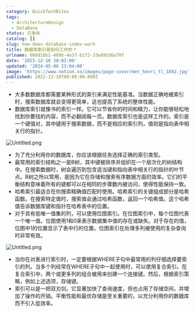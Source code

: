 ```yaml
---
category: QuickTechBites
tags:
  - ArchitectureDesign
  - DataBase
status: 已发布
catalog: []
slug: how-does-database-index-work
title: 数据库索引是如何工作的？
urlname: 068d18b1-489b-4e37-b172-33e892d6a70f
date: '2023-12-10 20:02:00'
updated: '2024-05-08 23:04:00'
image: 'https://www.notion.so/images/page-cover/met_henri_tl_1892.jpg'
published: 2022-12-10T08:00:00.000Z
---
```

- 大多数数据库都需要某种形式的索引来满足性能基准。当数据正确地被索引时，搜索数据库就会变得更简单，这也提高了系统的整体性能。
- 数据库索引就像书的索引一样。它可以节省你的时间和精力，让你能够轻松地找到你要找的内容，而不必翻阅每一页。数据库索引也是这样工作的。索引是一个键值对，其中键用于搜索数据，而不是相应的索引列，值则是指向表中相关行的指针。

![Untitled.png](https://prod-files-secure.s3.us-west-2.amazonaws.com/5d24fe63-e567-4804-86f9-9fdc62e13082/3e87f042-644d-48ab-9a58-227f3d930d71/Untitled.png?X-Amz-Algorithm=AWS4-HMAC-SHA256&X-Amz-Content-Sha256=UNSIGNED-PAYLOAD&X-Amz-Credential=ASIAZI2LB466TA5JLJE3%2F20250207%2Fus-west-2%2Fs3%2Faws4_request&X-Amz-Date=20250207T053711Z&X-Amz-Expires=3600&X-Amz-Security-Token=IQoJb3JpZ2luX2VjEFUaCXVzLXdlc3QtMiJHMEUCIQDRCxdUXVZszwV8oouUeY%2B3%2F%2FGG7p4LecCyQdOr4zWcTAIgUalrZAyV%2FfandWwCsdxFlcINmF9wef7BLWpSTnSkvKUq%2FwMIbhAAGgw2Mzc0MjMxODM4MDUiDOpPcZt0vSg78gtSPyrcA5093n4pD8H%2FKUY4KIl6zQOcQ5er25zTdy4EbF%2BIS9I0RiiyI%2B4LPtmExqf%2F%2BEW3pb4vKXrImw%2FF7feXv7alI7kKY55Xkp3rlNXc081%2BvHhYeXHZETYaay2u%2BmYBgE0JAuea4qr5s5vOUaI4FlLNXMnpYMygLPfuDxMFYagAd4yhmvLSARkieqXx07HiBeQk3ANmws2xaD4BXF5gHoDeU3RPSCeft5pgF6RQYodc20%2FZn9hgZMj3BlRVPMAUg%2FMOhlaxLHtA7MW8207VWi7b4%2FWi50UZOeE8IqIhPl0NEa4215faDRyvWHELp5jOauR5EanBoPDns7Ramz2NvCjWXkCuVMYvT2cN636ZwKxeY4HWlVrF1GDjqjOA%2FhjqWbR%2B%2FJcBNRSwv54jYiz1UDW8Zsbfv6pyNvbGqOB8VnihADwPN98wLzPd0Jx8XUYlSaPO2Mi2%2BOayfkVHNBre400YWUCeZfef%2BOu08KqP1FGFnytlIyjUTRDXEVzYKDEuBckGcx2TyVhcej%2FQ%2FLv%2Bp37zRQHevKKyNFFZx1Lko7dVRSsWBA%2BjLenCzsHxT%2FMwurESRIcLsqveXfHRkbVXsY0B4YI1LbiZ7ixZnTP4CPkk9BbuJ9UO1hex%2F9yqWnqlMOuhlr0GOqUBgotRyUECLukM4oxstXEj2nmFHEc%2B%2Bnk%2BEkvFQWmHru3ygNXyaQwN82EwSymrJ%2BaZ1YhHpRTMjutS7xJ%2BpMIemODjmtEnzFM8NBCMwmoFOCtTiWwADOSaFP4rUAw%2BJTruyKC%2FwFUMoa8o%2FdyUR8AzyfHY9Ob3BPmK3tm9lcDrVF2WigxiMllDOo%2B%2BxhceTlyYfV7efHjaD87DL3w9MFIlk2jotVHA&X-Amz-Signature=00879039ba2a06f43f38f188be0f5b94d3e84bb690e60b90d264518c117ac0da&X-Amz-SignedHeaders=host&x-id=GetObject)

- 为了充分利用你的数据库，你应该根据任务选择正确的索引类型。
- 最常用的索引结构之一是B树，其中键被排序并组织在一个层次化的树结构中。在搜索数据时，树会遍历到包含适当键和指向表中相关行的指针的叶节点。B树之所以常用，是因为它在存储和搜索有序数据方面的效率。它们的平衡结构意味着所有的键都可以在相同的步骤数内被访问，使得性能保持一致。
- 哈希索引最适合在你搜索精确值匹配时使用。哈希索引的关键组成部分是哈希函数。在搜索特定值时，搜索值会通过哈希函数，返回一个哈希值。这个哈希值告诉数据库键和指针在哈希表中的位置。
- 对于具有低唯一值集的列，可以使用位图索引。在位图索引中，每个位图代表一个唯一值。位图使用1和0来表示数据集中值的存在或缺失。对于存在的值，位图中1的位置显示了表中行的位置。位图索引在处理多列被使用的复杂查询时非常有效。

![Untitled.png](https://prod-files-secure.s3.us-west-2.amazonaws.com/5d24fe63-e567-4804-86f9-9fdc62e13082/25e88b4a-737d-484e-85cc-b7fe2444aa3c/Untitled.png?X-Amz-Algorithm=AWS4-HMAC-SHA256&X-Amz-Content-Sha256=UNSIGNED-PAYLOAD&X-Amz-Credential=ASIAZI2LB466TA5JLJE3%2F20250207%2Fus-west-2%2Fs3%2Faws4_request&X-Amz-Date=20250207T053711Z&X-Amz-Expires=3600&X-Amz-Security-Token=IQoJb3JpZ2luX2VjEFUaCXVzLXdlc3QtMiJHMEUCIQDRCxdUXVZszwV8oouUeY%2B3%2F%2FGG7p4LecCyQdOr4zWcTAIgUalrZAyV%2FfandWwCsdxFlcINmF9wef7BLWpSTnSkvKUq%2FwMIbhAAGgw2Mzc0MjMxODM4MDUiDOpPcZt0vSg78gtSPyrcA5093n4pD8H%2FKUY4KIl6zQOcQ5er25zTdy4EbF%2BIS9I0RiiyI%2B4LPtmExqf%2F%2BEW3pb4vKXrImw%2FF7feXv7alI7kKY55Xkp3rlNXc081%2BvHhYeXHZETYaay2u%2BmYBgE0JAuea4qr5s5vOUaI4FlLNXMnpYMygLPfuDxMFYagAd4yhmvLSARkieqXx07HiBeQk3ANmws2xaD4BXF5gHoDeU3RPSCeft5pgF6RQYodc20%2FZn9hgZMj3BlRVPMAUg%2FMOhlaxLHtA7MW8207VWi7b4%2FWi50UZOeE8IqIhPl0NEa4215faDRyvWHELp5jOauR5EanBoPDns7Ramz2NvCjWXkCuVMYvT2cN636ZwKxeY4HWlVrF1GDjqjOA%2FhjqWbR%2B%2FJcBNRSwv54jYiz1UDW8Zsbfv6pyNvbGqOB8VnihADwPN98wLzPd0Jx8XUYlSaPO2Mi2%2BOayfkVHNBre400YWUCeZfef%2BOu08KqP1FGFnytlIyjUTRDXEVzYKDEuBckGcx2TyVhcej%2FQ%2FLv%2Bp37zRQHevKKyNFFZx1Lko7dVRSsWBA%2BjLenCzsHxT%2FMwurESRIcLsqveXfHRkbVXsY0B4YI1LbiZ7ixZnTP4CPkk9BbuJ9UO1hex%2F9yqWnqlMOuhlr0GOqUBgotRyUECLukM4oxstXEj2nmFHEc%2B%2Bnk%2BEkvFQWmHru3ygNXyaQwN82EwSymrJ%2BaZ1YhHpRTMjutS7xJ%2BpMIemODjmtEnzFM8NBCMwmoFOCtTiWwADOSaFP4rUAw%2BJTruyKC%2FwFUMoa8o%2FdyUR8AzyfHY9Ob3BPmK3tm9lcDrVF2WigxiMllDOo%2B%2BxhceTlyYfV7efHjaD87DL3w9MFIlk2jotVHA&X-Amz-Signature=0229b2a38fbc7f957e4ba6bc37bf56b55dde05b77ed8f72c5fded50801aabc0b&X-Amz-SignedHeaders=host&x-id=GetObject)

- 当你在对表进行索引时，一定要根据WHERE子句中最常用的列仔细选择要索引的列。当多个列经常在WHERE子句中一起使用时，可以使用复合索引。在复合索引中，两个或更多列的组合被用来创建一个连接键。然后，根据索引策略，例如上述选项，存储键。
- 索引可以是一把双刃剑。它显著加快了查询速度，但也占用了存储空间，并增加了操作的开销。平衡性能和最优存储是至关重要的，以充分利用你的数据库而不引入低效率。
